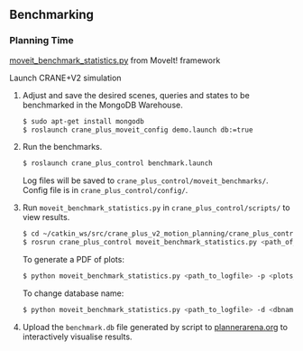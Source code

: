 ## Benchmarking 



### Planning Time

[moveit_benchmark_statistics.py](https://github.com/ros-planning/moveit/blob/melodic-devel/moveit_ros/benchmarks/scripts/moveit_benchmark_statistics.py) from MoveIt! framework

Launch CRANE+V2 simulation

1. Adjust and save the desired scenes, queries and states to be benchmarked in the MongoDB Warehouse.

   ```bash 
   $ sudo apt-get install mongodb
   $ roslaunch crane_plus_moveit_config demo.launch db:=true
   ```

2. Run the benchmarks. 

   ```bash
   $ roslaunch crane_plus_control benchmark.launch 
   ```

   Log files will be saved to `crane_plus_control/moveit_benchmarks/`. Config file is in `crane_plus_control/config/`.

3. Run `moveit_benchmark_statistics.py` in `crane_plus_control/scripts/` to view results.

   ```bash
   $ cd ~/catkin_ws/src/crane_plus_v2_motion_planning/crane_plus_control/scripts/
   $ rosrun crane_plus_control moveit_benchmark_statistics.py <path_of_logfile>
   ```

   To generate a PDF of plots:

   ```bash
   $ python moveit_benchmark_statistics.py <path_to_logfile> -p <plots_filename>
   ```

   To change database name:

   ```bash
   $ python moveit_benchmark_statistics.py <path_to_logfile> -d <dbname>
   ```

4. Upload the `benchmark.db` file generated by script to [plannerarena.org](http://plannerarena.org/) to interactively visualise results.



